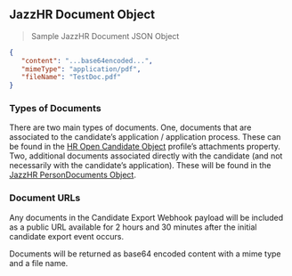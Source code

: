 ## JazzHR Document Object

> Sample JazzHR Document JSON Object

```json
{
   "content": "...base64encoded...",
   "mimeType": "application/pdf",
   "fileName": "TestDoc.pdf"
}
```

### Types of Documents

There are two main types of documents. One, documents that are associated to the candidate’s application / application process. These can be found in the [HR Open Candidate Object](#hropen-candidate-object) profile’s attachments property. Two, additional documents associated directly with the candidate (and not necessarily with the candidate’s application). These will be found in the [JazzHR PersonDocuments Object](#jazzhr-persondocuments-object).

### Document URLs

Any documents in the Candidate Export Webhook payload will be included as a public URL available for 2 hours and 30 minutes after the initial candidate export event occurs.

Documents will be returned as base64 encoded content with a mime type and a file name.
